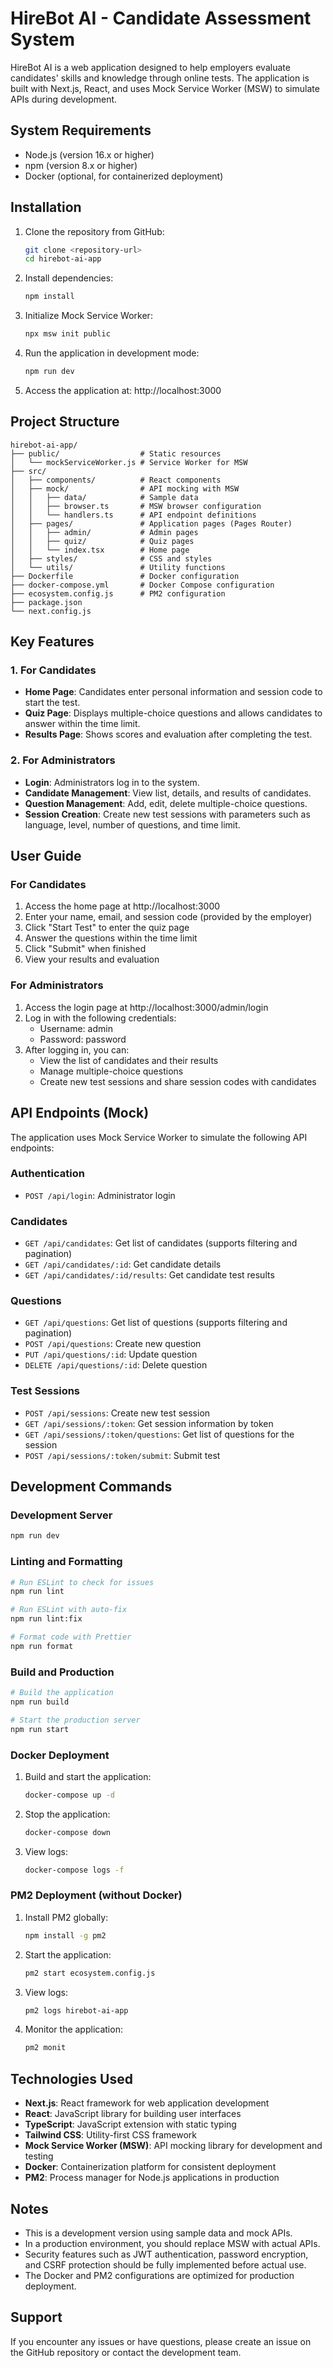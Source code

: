 # HireBot AI - Candidate Assessment System

HireBot AI is a web application designed to help employers evaluate candidates' skills and knowledge through online tests. The application is built with Next.js, React, and uses Mock Service Worker (MSW) to simulate APIs during development.

## System Requirements

- Node.js (version 16.x or higher)
- npm (version 8.x or higher)
- Docker (optional, for containerized deployment)

## Installation

1. Clone the repository from GitHub:

   ```bash
   git clone <repository-url>
   cd hirebot-ai-app
   ```

2. Install dependencies:

   ```bash
   npm install
   ```

3. Initialize Mock Service Worker:

   ```bash
   npx msw init public
   ```

4. Run the application in development mode:

   ```bash
   npm run dev
   ```

5. Access the application at: http://localhost:3000

## Project Structure

```
hirebot-ai-app/
├── public/                  # Static resources
│   └── mockServiceWorker.js # Service Worker for MSW
├── src/
│   ├── components/          # React components
│   ├── mock/                # API mocking with MSW
│   │   ├── data/            # Sample data
│   │   ├── browser.ts       # MSW browser configuration
│   │   └── handlers.ts      # API endpoint definitions
│   ├── pages/               # Application pages (Pages Router)
│   │   ├── admin/           # Admin pages
│   │   ├── quiz/            # Quiz pages
│   │   └── index.tsx        # Home page
│   ├── styles/              # CSS and styles
│   └── utils/               # Utility functions
├── Dockerfile               # Docker configuration
├── docker-compose.yml       # Docker Compose configuration
├── ecosystem.config.js      # PM2 configuration
├── package.json
└── next.config.js
```

## Key Features

### 1. For Candidates

- **Home Page**: Candidates enter personal information and session code to start the test.
- **Quiz Page**: Displays multiple-choice questions and allows candidates to answer within the time limit.
- **Results Page**: Shows scores and evaluation after completing the test.

### 2. For Administrators

- **Login**: Administrators log in to the system.
- **Candidate Management**: View list, details, and results of candidates.
- **Question Management**: Add, edit, delete multiple-choice questions.
- **Session Creation**: Create new test sessions with parameters such as language, level, number of questions, and time limit.

## User Guide

### For Candidates

1. Access the home page at http://localhost:3000
2. Enter your name, email, and session code (provided by the employer)
3. Click "Start Test" to enter the quiz page
4. Answer the questions within the time limit
5. Click "Submit" when finished
6. View your results and evaluation

### For Administrators

1. Access the login page at http://localhost:3000/admin/login
2. Log in with the following credentials:
   - Username: admin
   - Password: password
3. After logging in, you can:
   - View the list of candidates and their results
   - Manage multiple-choice questions
   - Create new test sessions and share session codes with candidates

## API Endpoints (Mock)

The application uses Mock Service Worker to simulate the following API endpoints:

### Authentication

- `POST /api/login`: Administrator login

### Candidates

- `GET /api/candidates`: Get list of candidates (supports filtering and pagination)
- `GET /api/candidates/:id`: Get candidate details
- `GET /api/candidates/:id/results`: Get candidate test results

### Questions

- `GET /api/questions`: Get list of questions (supports filtering and pagination)
- `POST /api/questions`: Create new question
- `PUT /api/questions/:id`: Update question
- `DELETE /api/questions/:id`: Delete question

### Test Sessions

- `POST /api/sessions`: Create new test session
- `GET /api/sessions/:token`: Get session information by token
- `GET /api/sessions/:token/questions`: Get list of questions for the session
- `POST /api/sessions/:token/submit`: Submit test

## Development Commands

### Development Server

```bash
npm run dev
```

### Linting and Formatting

```bash
# Run ESLint to check for issues
npm run lint

# Run ESLint with auto-fix
npm run lint:fix

# Format code with Prettier
npm run format
```

### Build and Production

```bash
# Build the application
npm run build

# Start the production server
npm run start
```

### Docker Deployment

1. Build and start the application:

   ```bash
   docker-compose up -d
   ```

2. Stop the application:

   ```bash
   docker-compose down
   ```

3. View logs:
   ```bash
   docker-compose logs -f
   ```

### PM2 Deployment (without Docker)

1. Install PM2 globally:

   ```bash
   npm install -g pm2
   ```

2. Start the application:

   ```bash
   pm2 start ecosystem.config.js
   ```

3. View logs:

   ```bash
   pm2 logs hirebot-ai-app
   ```

4. Monitor the application:
   ```bash
   pm2 monit
   ```

## Technologies Used

- **Next.js**: React framework for web application development
- **React**: JavaScript library for building user interfaces
- **TypeScript**: JavaScript extension with static typing
- **Tailwind CSS**: Utility-first CSS framework
- **Mock Service Worker (MSW)**: API mocking library for development and testing
- **Docker**: Containerization platform for consistent deployment
- **PM2**: Process manager for Node.js applications in production

## Notes

- This is a development version using sample data and mock APIs.
- In a production environment, you should replace MSW with actual APIs.
- Security features such as JWT authentication, password encryption, and CSRF protection should be fully implemented before actual use.
- The Docker and PM2 configurations are optimized for production deployment.

## Support

If you encounter any issues or have questions, please create an issue on the GitHub repository or contact the development team.
